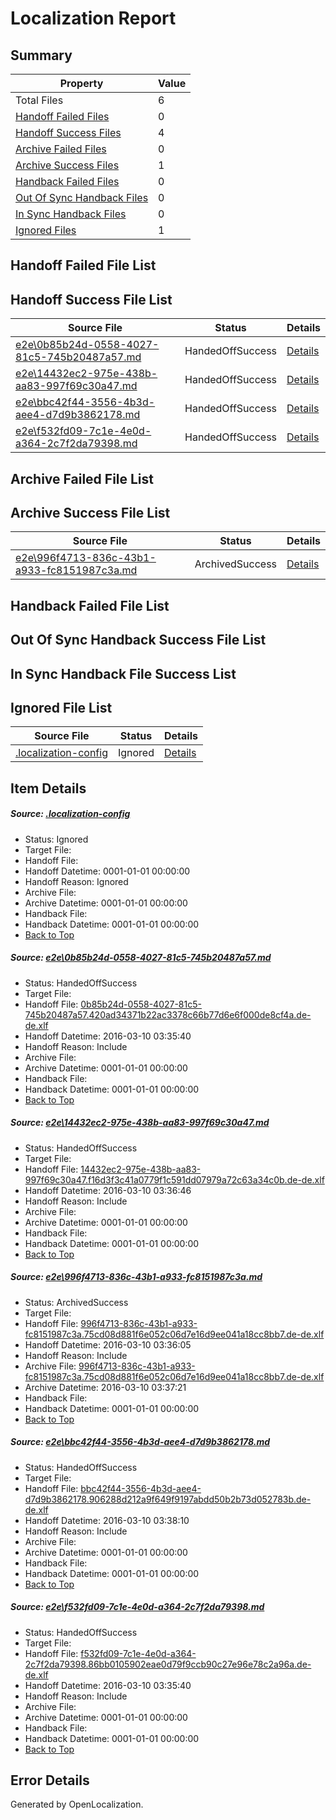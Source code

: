 # <a name='report-top'></a> Localization Report

## Summary
 Property | Value 
 -------- | ----- 
 Total Files | 6
[ Handoff Failed Files ](#handoff-failed-list)| 0
[ Handoff Success Files ](#handoff-success-list)| 4
[ Archive Failed Files ](#archive-failed-list)| 0
[ Archive Success Files ](#archive-success-list)| 1
[ Handback Failed Files ](#handback-failed-list)| 0
[ Out Of Sync Handback Files ](#outofsync-handback-success-list)| 0
[ In Sync Handback Files ](#insync-handback-success-list)| 0
[ Ignored Files ](#ignored-list)| 1

## <a name='handoff-failed-list'></a> Handoff Failed File List

## <a name='handoff-success-list'></a> Handoff Success File List
 Source File | Status | Details 
 ----------- | ------ | ------- 
 [e2e\0b85b24d-0558-4027-81c5-745b20487a57.md](https://github.com/OpenLocalizationTest/oltest/blob/36fd24e5b1ae63b1938796a6fc7b5ab5250f0030/e2e/0b85b24d-0558-4027-81c5-745b20487a57.md) | HandedOffSuccess | [Details](#bb4d49230783adea16cdec38feaccee8cfb971da1)
 [e2e\14432ec2-975e-438b-aa83-997f69c30a47.md](https://github.com/OpenLocalizationTest/oltest/blob/f82563b94da2897eefacc31e23f503de28036b0a/e2e/14432ec2-975e-438b-aa83-997f69c30a47.md) | HandedOffSuccess | [Details](#57d943d6bb087dec27400ceff37e0228b5f26e152)
 [e2e\bbc42f44-3556-4b3d-aee4-d7d9b3862178.md](https://github.com/OpenLocalizationTest/oltest/blob/8b01ef1b7cbdacebb9dafc94d616044ea4812ce8/e2e/bbc42f44-3556-4b3d-aee4-d7d9b3862178.md) | HandedOffSuccess | [Details](#4e017d3a5d574212d5348853be621fb22b6d62494)
 [e2e\f532fd09-7c1e-4e0d-a364-2c7f2da79398.md](https://github.com/OpenLocalizationTest/oltest/blob/36fd24e5b1ae63b1938796a6fc7b5ab5250f0030/e2e/f532fd09-7c1e-4e0d-a364-2c7f2da79398.md) | HandedOffSuccess | [Details](#55d02f116a091fb29e3d0a5e7a28359838c1066a5)

## <a name='archive-failed-list'></a> Archive Failed File List

## <a name='archive-success-list'></a> Archive Success File List
 Source File | Status | Details 
 ----------- | ------ | ------- 
 [e2e\996f4713-836c-43b1-a933-fc8151987c3a.md](https://github.com/OpenLocalizationTest/oltest/blob/a5d761ba3e6618a9ef5b9c730b6f4db74bed5019/e2e/996f4713-836c-43b1-a933-fc8151987c3a.md) | ArchivedSuccess | [Details](#bbde69f0dffc9c2edccad6a245b8d506e5f911b43)

## <a name='handback-failed-list'></a> Handback Failed File List

## <a name='outofsync-handback-success-list'></a> Out Of Sync Handback Success File List

## <a name='insync-handback-success-list'></a> In Sync Handback File Success List

## <a name='ignored-list'></a> Ignored File List
 Source File | Status | Details 
 ----------- | ------ | ------- 
 [.localization-config](https://github.com/OpenLocalizationTest/oltest/blob/8b01ef1b7cbdacebb9dafc94d616044ea4812ce8/.localization-config) | Ignored | [Details](#66aca4b1c2f43b14ec41e0e427345df94af1d5e10)

## Item Details
##### <a name='66aca4b1c2f43b14ec41e0e427345df94af1d5e10'></a> Source: [.localization-config](https://github.com/OpenLocalizationTest/oltest/blob/8b01ef1b7cbdacebb9dafc94d616044ea4812ce8/.localization-config)
* Status: Ignored
* Target File: 
* Handoff File: 
* Handoff Datetime: 0001-01-01 00:00:00
* Handoff Reason: Ignored
* Archive File: 
* Archive Datetime: 0001-01-01 00:00:00
* Handback File: 
* Handback Datetime: 0001-01-01 00:00:00
* [Back to Top](#report-top)

##### <a name='bb4d49230783adea16cdec38feaccee8cfb971da1'></a> Source: [e2e\0b85b24d-0558-4027-81c5-745b20487a57.md](https://github.com/OpenLocalizationTest/oltest/blob/36fd24e5b1ae63b1938796a6fc7b5ab5250f0030/e2e/0b85b24d-0558-4027-81c5-745b20487a57.md)
* Status: HandedOffSuccess
* Target File: 
* Handoff File: [0b85b24d-0558-4027-81c5-745b20487a57.420ad34371b22ac3378c66b77d6e6f000de8cf4a.de-de.xlf](https://github.com/OpenLocalizationTestOrg/olhandoff/blob/b7ebbc5a50379b88deb3ed64df41c7aa1c6fa0b1/ol-handoff/OpenLocalizationTestOrg/oltest.de-de/xinjiang/ht/0b85b24d-0558-4027-81c5-745b20487a57.420ad34371b22ac3378c66b77d6e6f000de8cf4a.de-de.xlf)
* Handoff Datetime: 2016-03-10 03:35:40
* Handoff Reason: Include
* Archive File: 
* Archive Datetime: 0001-01-01 00:00:00
* Handback File: 
* Handback Datetime: 0001-01-01 00:00:00
* [Back to Top](#report-top)

##### <a name='57d943d6bb087dec27400ceff37e0228b5f26e152'></a> Source: [e2e\14432ec2-975e-438b-aa83-997f69c30a47.md](https://github.com/OpenLocalizationTest/oltest/blob/f82563b94da2897eefacc31e23f503de28036b0a/e2e/14432ec2-975e-438b-aa83-997f69c30a47.md)
* Status: HandedOffSuccess
* Target File: 
* Handoff File: [14432ec2-975e-438b-aa83-997f69c30a47.f16d3f3c41a0779f1c591dd07979a72c63a34c0b.de-de.xlf](https://github.com/OpenLocalizationTestOrg/olhandoff/blob/51250fcc2bb6ae38bf5e2c71c752c777f936b804/ol-handoff/OpenLocalizationTestOrg/oltest.de-de/xinjiang/ht/14432ec2-975e-438b-aa83-997f69c30a47.f16d3f3c41a0779f1c591dd07979a72c63a34c0b.de-de.xlf)
* Handoff Datetime: 2016-03-10 03:36:46
* Handoff Reason: Include
* Archive File: 
* Archive Datetime: 0001-01-01 00:00:00
* Handback File: 
* Handback Datetime: 0001-01-01 00:00:00
* [Back to Top](#report-top)

##### <a name='bbde69f0dffc9c2edccad6a245b8d506e5f911b43'></a> Source: [e2e\996f4713-836c-43b1-a933-fc8151987c3a.md](https://github.com/OpenLocalizationTest/oltest/blob/a5d761ba3e6618a9ef5b9c730b6f4db74bed5019/e2e/996f4713-836c-43b1-a933-fc8151987c3a.md)
* Status: ArchivedSuccess
* Target File: 
* Handoff File: [996f4713-836c-43b1-a933-fc8151987c3a.75cd08d881f6e052c06d7e16d9ee041a18cc8bb7.de-de.xlf](https://github.com/OpenLocalizationTestOrg/olhandoff/blob/60a16b61f5c538d6dde492a679ddc2fab0887a39/ol-handoff/OpenLocalizationTestOrg/oltest.de-de/xinjiang/ht/996f4713-836c-43b1-a933-fc8151987c3a.75cd08d881f6e052c06d7e16d9ee041a18cc8bb7.de-de.xlf)
* Handoff Datetime: 2016-03-10 03:36:05
* Handoff Reason: Include
* Archive File: [996f4713-836c-43b1-a933-fc8151987c3a.75cd08d881f6e052c06d7e16d9ee041a18cc8bb7.de-de.xlf](https://github.com/OpenLocalizationTestOrg/olhandoff/blob/6330f3bc9032268bdd9333e8383bd8b6ebe02566/ol-handoff/OpenLocalizationTestOrg/oltest.de-de/xinjiang/ht/archive/996f4713-836c-43b1-a933-fc8151987c3a.75cd08d881f6e052c06d7e16d9ee041a18cc8bb7.de-de.xlf)
* Archive Datetime: 2016-03-10 03:37:21
* Handback File: 
* Handback Datetime: 0001-01-01 00:00:00
* [Back to Top](#report-top)

##### <a name='4e017d3a5d574212d5348853be621fb22b6d62494'></a> Source: [e2e\bbc42f44-3556-4b3d-aee4-d7d9b3862178.md](https://github.com/OpenLocalizationTest/oltest/blob/8b01ef1b7cbdacebb9dafc94d616044ea4812ce8/e2e/bbc42f44-3556-4b3d-aee4-d7d9b3862178.md)
* Status: HandedOffSuccess
* Target File: 
* Handoff File: [bbc42f44-3556-4b3d-aee4-d7d9b3862178.906288d212a9f649f9197abdd50b2b73d052783b.de-de.xlf](https://github.com/OpenLocalizationTestOrg/olhandoff/blob/83badd42e043d975f506fde92e0556dd2ac6313a/ol-handoff/OpenLocalizationTestOrg/oltest.de-de/xinjiang/ht/bbc42f44-3556-4b3d-aee4-d7d9b3862178.906288d212a9f649f9197abdd50b2b73d052783b.de-de.xlf)
* Handoff Datetime: 2016-03-10 03:38:10
* Handoff Reason: Include
* Archive File: 
* Archive Datetime: 0001-01-01 00:00:00
* Handback File: 
* Handback Datetime: 0001-01-01 00:00:00
* [Back to Top](#report-top)

##### <a name='55d02f116a091fb29e3d0a5e7a28359838c1066a5'></a> Source: [e2e\f532fd09-7c1e-4e0d-a364-2c7f2da79398.md](https://github.com/OpenLocalizationTest/oltest/blob/36fd24e5b1ae63b1938796a6fc7b5ab5250f0030/e2e/f532fd09-7c1e-4e0d-a364-2c7f2da79398.md)
* Status: HandedOffSuccess
* Target File: 
* Handoff File: [f532fd09-7c1e-4e0d-a364-2c7f2da79398.86bb0105902eae0d79f9ccb90c27e96e78c2a96a.de-de.xlf](https://github.com/OpenLocalizationTestOrg/olhandoff/blob/b7ebbc5a50379b88deb3ed64df41c7aa1c6fa0b1/ol-handoff/OpenLocalizationTestOrg/oltest.de-de/xinjiang/ht/f532fd09-7c1e-4e0d-a364-2c7f2da79398.86bb0105902eae0d79f9ccb90c27e96e78c2a96a.de-de.xlf)
* Handoff Datetime: 2016-03-10 03:35:40
* Handoff Reason: Include
* Archive File: 
* Archive Datetime: 0001-01-01 00:00:00
* Handback File: 
* Handback Datetime: 0001-01-01 00:00:00
* [Back to Top](#report-top)


## Error Details

Generated by OpenLocalization.
